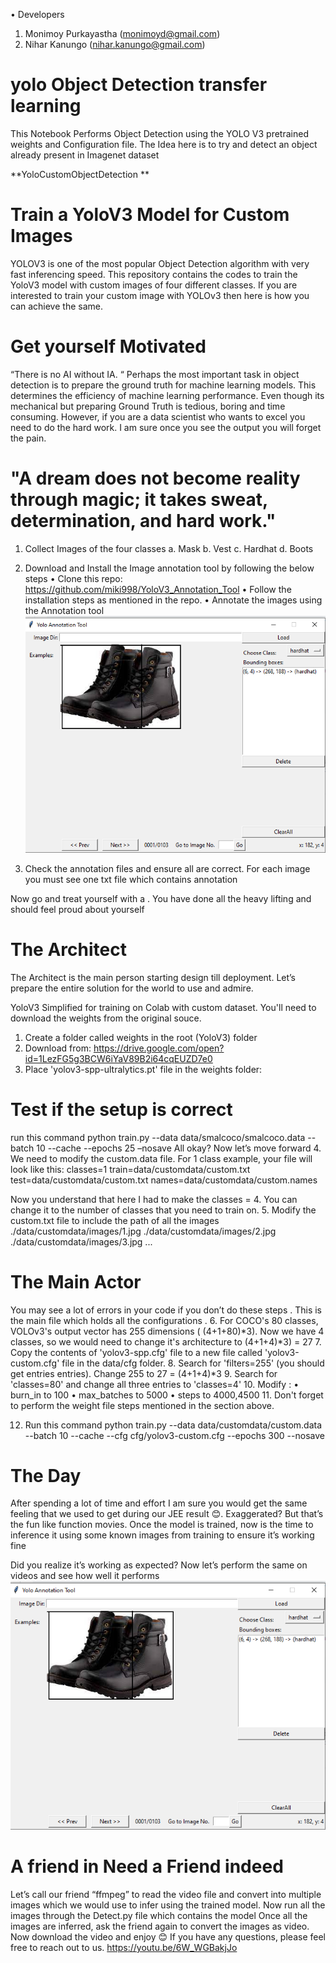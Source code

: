 

• Developers

1. Monimoy Purkayastha (monimoyd@gmail.com) 
2. Nihar Kanungo (nihar.kanungo@gmail.com)


# yolo Object Detection transfer learning

This Notebook Performs Object Detection using the YOLO V3 pretrained weights and Configuration file. The Idea here is to try and detect an object already present in Imagenet dataset 




**YoloCustomObjectDetection
**



Train a YoloV3 Model for Custom Images
=======================================
YOLOV3 is one of the most popular Object Detection algorithm with very fast inferencing speed. This repository contains the codes to train the YoloV3 model with custom images of four different classes. If you are interested to train your custom image with YOLOv3 then here is how you can achieve the same.

Get yourself Motivated 
========================
“There is no AI without IA. “
Perhaps the most important task in object detection is to prepare the ground truth for machine learning models. This determines the efficiency of machine learning performance. Even though its mechanical but preparing Ground Truth is tedious, boring and time consuming. However, if you are a data scientist who wants to excel you need to do the hard work. I am sure once you see the output you will forget the pain.
# "A dream does not become reality through magic; it takes sweat, determination, and hard work."

1.	Collect Images of the four classes
a.	Mask
b.	Vest
c.	Hardhat
d.	Boots

2.	Download and Install the Image annotation tool by following the below steps 
•	Clone this repo: https://github.com/miki998/YoloV3_Annotation_Tool
•	Follow the installation steps as mentioned in the repo.
•	Annotate the images using the Annotation tool
![](images/labeling.png)

3.	Check the annotation files and ensure all are correct. For each image you must see one txt file which contains annotation

Now go and treat yourself with a   . You have done all the heavy lifting and should feel proud about yourself 

The Architect
===============
The Architect is the main person starting design till deployment. Let’s prepare the entire solution for the world to use and admire.

YoloV3 Simplified for training on Colab with custom dataset.
You'll need to download the weights from the original souce.
1.	Create a folder called weights in the root (YoloV3) folder
2.	Download from: https://drive.google.com/open?id=1LezFG5g3BCW6iYaV89B2i64cqEUZD7e0
3.	Place 'yolov3-spp-ultralytics.pt' file in the weights folder:
# Test if the setup is correct
run this command python train.py --data data/smalcoco/smalcoco.data --batch 10 --cache --epochs 25 –nosave
All okay? Now let’s move forward
4.	We need to modify the custom.data file. For 1 class example, your file will look like this:
  classes=1
  train=data/customdata/custom.txt
  test=data/customdata/custom.txt 
  names=data/customdata/custom.names

Now you understand that here I had to make the classes = 4. You can change it to the number of classes that you need to train on.
5.	Modify the custom.txt file to include the path of all the images
./data/customdata/images/1.jpg
./data/customdata/images/2.jpg
./data/customdata/images/3.jpg
...

The Main Actor
================
You may see a lot of errors in your code if you don’t do these steps . This is the main file which holds all the configurations .
6.	For COCO's 80 classes, VOLOv3's output vector has 255 dimensions ( (4+1+80)*3). Now we have 4 classes, so we would need to change it's architecture to (4+1+4)*3) = 27
7.	Copy the contents of 'yolov3-spp.cfg' file to a new file called 'yolov3-custom.cfg' file in the data/cfg folder.
8.	Search for 'filters=255' (you should get entries entries). Change 255 to 27 = (4+1+4)*3
9.	Search for 'classes=80' and change all three entries to 'classes=4'
10.	Modify :
•	burn_in to 100
•	max_batches to 5000
•	steps to 4000,4500
11.	Don't forget to perform the weight file steps mentioned in the section above.

12.	Run this command python train.py --data data/customdata/custom.data --batch 10 --cache --cfg cfg/yolov3-custom.cfg --epochs 300 --nosave
# The Day
After spending a lot of time and effort I am sure you would get the same feeling that we used to get during our JEE result 😊. Exaggerated? But that’s the fun like function movies.
Once the model is trained, now is the time to inference it using some known images from training to ensure it’s working fine 

Did you realize it’s working as expected? Now let’s perform the same on videos and see how well it performs 
![](images/labeling.png)

# A friend in Need a Friend indeed
Let’s call our friend “ffmpeg” to read the video file and convert into multiple images which we would use to infer using the trained model.
Now run all the images through the Detect.py file which contains the model
Once all the images are inferred, ask the friend again to convert the images as video.
Now download the video and enjoy 😊
If you have any questions, please feel free to reach out to us. 
 https://youtu.be/6W_WGBakjJo

 

